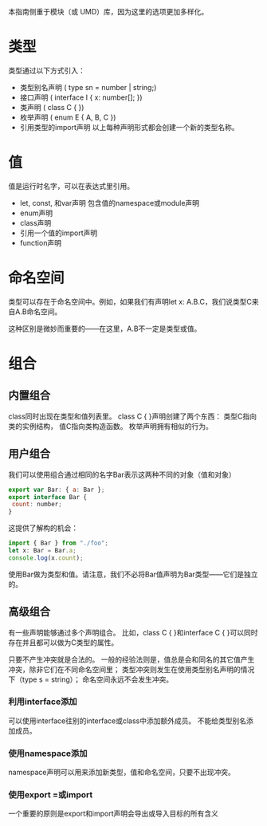 本指南侧重于模块（或 UMD）库，因为这里的选项更加多样化。
# 类型
类型通过以下方式引入：
- 类型别名声明 ( type sn = number | string;)
- 接口声明 ( interface I { x: number[]; })
- 类声明 ( class C { })
- 枚举声明 ( enum E { A, B, C })
- 引用类型的import声明
以上每种声明形式都会创建一个新的类型名称。
# 值
值是运行时名字，可以在表达式里引用。
- let, const, 和var声明
包含值的namespace或module声明
- enum声明
- class声明
- 引用一个值的import声明
- function声明
# 命名空间
类型可以存在于命名空间中。例如，如果我们有声明let x: A.B.C，我们说类型C来自A.B命名空间。

这种区别是微妙而重要的——在这里，A.B不一定是类型或值。
# 组合
## 内置组合
class同时出现在类型和值列表里。 class C { }声明创建了两个东西： 类型C指向类的实例结构， 值C指向类构造函数。 枚举声明拥有相似的行为。
## 用户组合
 我们可以使用组合通过相同的名字Bar表示这两种不同的对象（值和对象）
 ```js
 export var Bar: { a: Bar };
export interface Bar {
  count: number;
}
```
这提供了解构的机会：
```js
import { Bar } from "./foo";
let x: Bar = Bar.a;
console.log(x.count);
```
使用Bar做为类型和值。请注意，我们不必将Bar值声明为Bar类型——它们是独立的。
## 高级组合
有一些声明能够通过多个声明组合。 比如，class C { }和interface C { }可以同时存在并且都可以做为C类型的属性。

只要不产生冲突就是合法的。 一般的经验法则是，值总是会和同名的其它值产生冲突，除非它们在不同命名空间里； 类型冲突则发生在使用类型别名声明的情况下（type s = string）； 命名空间永远不会发生冲突。
### 利用interface添加
可以使用interface往别的interface或class中添加额外成员。
不能给类型别名添加成员。
### 使用namespace添加
namespace声明可以用来添加新类型，值和命名空间，只要不出现冲突。
### 使用export =或import
一个重要的原则是export和import声明会导出或导入目标的所有含义